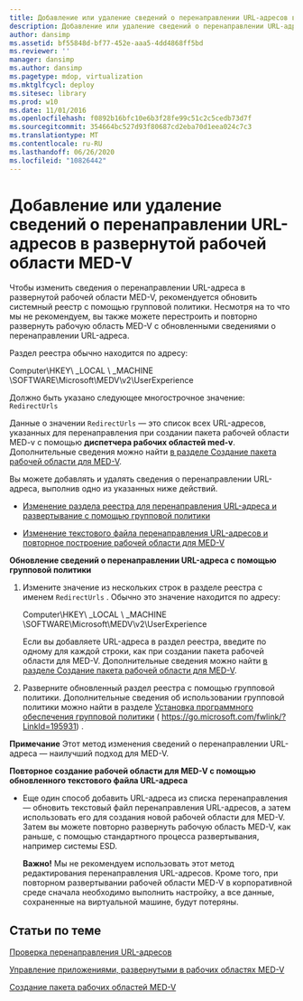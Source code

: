 ```yaml
---
title: Добавление или удаление сведений о перенаправлении URL-адресов в развернутой рабочей области MED-V
description: Добавление или удаление сведений о перенаправлении URL-адресов в развернутой рабочей области MED-V
author: dansimp
ms.assetid: bf55848d-bf77-452e-aaa5-4dd4868ff5bd
ms.reviewer: ''
manager: dansimp
ms.author: dansimp
ms.pagetype: mdop, virtualization
ms.mktglfcycl: deploy
ms.sitesec: library
ms.prod: w10
ms.date: 11/01/2016
ms.openlocfilehash: f0892b16bfc10e6b3f28fe99c51c2c5cedb73d7f
ms.sourcegitcommit: 354664bc527d93f80687cd2eba70d1eea024c7c3
ms.translationtype: MT
ms.contentlocale: ru-RU
ms.lasthandoff: 06/26/2020
ms.locfileid: "10826442"
---
```

# Добавление или удаление сведений о перенаправлении URL-адресов в развернутой рабочей области MED-V


Чтобы изменить сведения о перенаправлении URL-адреса в развернутой рабочей области MED-V, рекомендуется обновить системный реестр с помощью групповой политики. Несмотря на то что мы не рекомендуем, вы также можете перестроить и повторно развернуть рабочую область MED-V с обновленными сведениями о перенаправлении URL-адреса.

Раздел реестра обычно находится по адресу:

Computer\\HKEY\ _LOCAL \ _MACHINE \\SOFTWARE\\Microsoft\\MEDV\\v2\\UserExperience

Должно быть указано следующее многострочное значение: `RedirectUrls`

Данные о значении `RedirectUrls` — это список всех URL-адресов, указанных для перенаправления при создании пакета рабочей области MED-v с помощью **диспетчера рабочих областей med-v**. Дополнительные сведения можно найти [в разделе Создание пакета рабочей области для MED-V](create-a-med-v-workspace-package.md).

Вы можете добавлять и удалять сведения о перенаправлении URL-адреса, выполнив одно из указанных ниже действий.

-   [Изменение раздела реестра для перенаправления URL-адреса и развертывание с помощью групповой политики](#bkmk-editreg)

-   [Изменение текстового файла перенаправления URL-адресов и повторное построение рабочей области для MED-V](#bkmk-edittext)

<a href="" id="bkmk-editreg"></a>**Обновление сведений о перенаправлении URL-адреса с помощью групповой политики**

1.  Измените значение из нескольких строк в разделе реестра с именем `RedirectUrls` . Обычно это значение находится по адресу:

    Computer\\HKEY\ _LOCAL \ _MACHINE \\SOFTWARE\\Microsoft\\MEDV\\v2\\UserExperience

    Если вы добавляете URL-адреса в раздел реестра, введите по одному для каждой строки, как при создании пакета рабочей области для MED-V. Дополнительные сведения можно найти [в разделе Создание пакета рабочей области для MED-V](create-a-med-v-workspace-package.md).

2.  Разверните обновленный раздел реестра с помощью групповой политики. Дополнительные сведения об использовании групповой политики можно найти в разделе [Установка программного обеспечения групповой политики](https://go.microsoft.com/fwlink/?LinkId=195931) ( https://go.microsoft.com/fwlink/?LinkId=195931) .

**Примечание**  Этот метод изменения сведений о перенаправлении URL-адреса — наилучший подход для MED-V.

 

<a href="" id="bkmk-edittext"></a>**Повторное создание рабочей области для MED-V с помощью обновленного текстового файла URL-адреса**

-   Еще один способ добавить URL-адреса из списка перенаправления — обновить текстовый файл перенаправления URL-адресов, а затем использовать его для создания новой рабочей области для MED-V. Затем вы можете повторно развернуть рабочую область MED-V, как раньше, с помощью стандартного процесса развертывания, например системы ESD.

    **Важно!**  Мы не рекомендуем использовать этот метод редактирования перенаправления URL-адресов. Кроме того, при повторном развертывании рабочей области MED-V в корпоративной среде сначала необходимо выполнить настройку, а все данные, сохраненные на виртуальной машине, будут потеряны.

     

## Статьи по теме


[Проверка перенаправления URL-адресов](how-to-test-url-redirection.md)

[Управление приложениями, развернутыми в рабочих областях MED-V](managing-applications-deployed-to-med-v-workspaces.md)

[Создание пакета рабочих областей MED-V](create-a-med-v-workspace-package.md)

 

 





